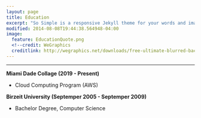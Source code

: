 ```yaml
---
layout: page
title: Education
excerpt: "So Simple is a responsive Jekyll theme for your words and images."
modified: 2014-08-08T19:44:38.564948-04:00
image:
  feature: EducationQuote.png 
  <!--credit: WeGraphics
  creditlink: http://wegraphics.net/downloads/free-ultimate-blurred-background-pack/ -->
---
```


<!--Looking for a simple, responsive, theme for your Jekyll powered blog? Well look no further. Here be **So Simple Theme**, the follow up to [**Minimal Mistakes**](http://mmistakes.github.io/minimal-mistakes) --- by designer slash illustrator [Michael Rose](http://mademistakes.com).-->

<hr/>


  
**Miami Dade Collage (2019 - Present)**
   
   * Cloud Computing Program (AWS)
 
**Birzeit University (Septemper 2005 - Septemper 2009)**

   * Bachelor Degree, Computer Science



[^1]: Example: *domain.com/category-name/post-title*
